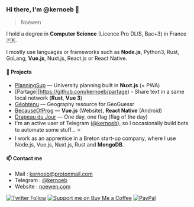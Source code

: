 ### Hi there, I'm @kernoeb 👋
> Noéwen  

I hold a degree in **Computer Science** (Licence Pro DLIS, Bac+3) in France :fr:.

I mostly use languages or frameworks such as **Node.js**, Python3, Rust, GoLang, **Vue.js**, Nuxt.js, React.js or React Native.

#### 🔭 Projects

- [PlanningSup](https://github.com/kernoeb/planningsup) — University planning built in **Nuxt.js** (+ PWA)
- [Partage][https://github.com/kernoeb/partage) - Share text in a same local network (**Rust**, **Vue 3**)
- [Géobtenu](https://github.com/kernoeb/geobtenu) — Geography resource for GeoGuessr
- [BecauseOfProg](https://github.com/BecauseOfProg) — **Vue.js** (Website), **React Native** (Android)
- [Drapeau du Jour](https://drapeaudujour.noewen.com/) — One day, one flag (flag of the day)
- I'm an active user of Telegram ([@kernoeb](https://t.me/kernoeb)), so I occasionally build bots to automate some stuff... :star:
- I work as an apprentice in a Breton start-up company, where I use Node.js, Vue.js, Nuxt.js, Rust and **MongoDB**.


#### 📫 Contact me
- Mail : kernoeb@protonmail.com  
- Telegram : [@kernoeb](https://t.me/kernoeb)
- Website : [noewen.com](https://noewen.com)

[![Twitter Follow](https://img.shields.io/twitter/follow/kernoeb?color=%231DA1F2&label=Twitter&logo=Twitter&style=for-the-badge)](https://twitter.com/kernoeb) 
[![Support me on Buy Me a Coffee](https://img.shields.io/badge/Support%20me-☕-orange.svg?style=for-the-badge&label=Buy%20me%20a%20coffee)](https://www.buymeacoffee.com/kernoeb)
[![PayPal](https://img.shields.io/badge/Donate-💵-yellow.svg?style=for-the-badge&label=PayPal)](https://www.paypal.com/kernoeb)
